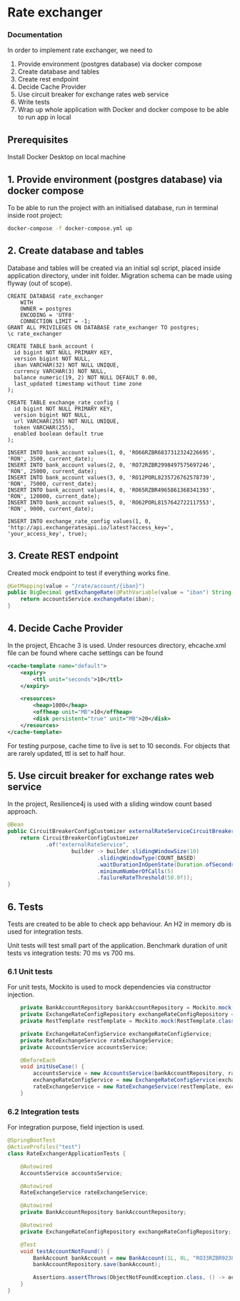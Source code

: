 # Rate exchanger

### Documentation
In order to implement rate exchanger, we need to

1) Provide environment (postgres database) via docker compose
2) Create database and tables
3) Create rest endpoint
4) Decide Cache Provider
5) Use circuit breaker for exchange rates web service
6) Write tests
7) Wrap up whole application with Docker and docker compose to be able to run app in local

## Prerequisites
Install Docker Desktop on local machine

## 1. Provide environment (postgres database) via docker compose
To be able to run the project with an initialised database, run in terminal inside root project: 
```bash
docker-compose -f docker-compose.yml up
```

## 2. Create database and tables
Database and tables will be created via an initial sql script, placed inside application directory, under init folder.
Migration schema can be made using flyway (out of scope).

```postgresql
CREATE DATABASE rate_exchanger
    WITH
    OWNER = postgres
    ENCODING = 'UTF8'
    CONNECTION LIMIT = -1;
GRANT ALL PRIVILEGES ON DATABASE rate_exchanger TO postgres;
\c rate_exchanger

CREATE TABLE bank_account (
  id bigint NOT NULL PRIMARY KEY,
  version bigint NOT NULL,
  iban VARCHAR(32) NOT NULL UNIQUE,
  currency VARCHAR(3) NOT NULL,
  balance numeric(19, 2) NOT NULL DEFAULT 0.00,
  last_updated timestamp without time zone
);

CREATE TABLE exchange_rate_config (
  id bigint NOT NULL PRIMARY KEY,
  version bigint NOT NULL,
  url VARCHAR(255) NOT NULL UNIQUE,
  token VARCHAR(255),
  enabled boolean default true
);

INSERT INTO bank_account values(1, 0, 'RO66RZBR6837312324226695', 'RON', 3500, current_date);
INSERT INTO bank_account values(2, 0, 'RO72RZBR2998497575697246', 'RON', 25000, current_date);
INSERT INTO bank_account values(3, 0, 'RO12PORL8235726762578739', 'RON', 75000, current_date);
INSERT INTO bank_account values(4, 0, 'RO65RZBR4965861368341393', 'RON', 120000, current_date);
INSERT INTO bank_account values(5, 0, 'RO62PORL8157642722117553', 'RON', 9000, current_date);

INSERT INTO exchange_rate_config values(1, 0, 'http://api.exchangeratesapi.io/latest?access_key=', 'your_access_key', true);
```

## 3. Create REST endpoint
Created mock endpoint to test if everything works fine. 
```java
@GetMapping(value = "/rate/account/{iban}")
public BigDecimal getExchangeRate(@PathVariable(value = "iban") String iban) {
    return accountsService.exchangeRate(iban);
}
```

## 4. Decide Cache Provider
In the project, Ehcache 3 is used. Under resources directory, ehcache.xml file can be found where cache settings can be found

```xml
<cache-template name="default">
    <expiry>
        <ttl unit="seconds">10</ttl>
    </expiry>

    <resources>
        <heap>1000</heap>
        <offheap unit="MB">10</offheap>
        <disk persistent="true" unit="MB">20</disk>
    </resources>
</cache-template>
```
For testing purpose, cache time to live is set to 10 seconds. For objects that are rarely updated, ttl is set to half hour.

## 5. Use circuit breaker for exchange rates web service
In the project, Resilience4j is used with a sliding window count based approach. 
```java
@Bean
public CircuitBreakerConfigCustomizer externalRateServiceCircuitBreakerConfig() {
    return CircuitBreakerConfigCustomizer
            .of("externalRateService",
                    builder -> builder.slidingWindowSize(10)
                            .slidingWindowType(COUNT_BASED)
                            .waitDurationInOpenState(Duration.ofSeconds(3))
                            .minimumNumberOfCalls(5)
                            .failureRateThreshold(50.0f));
}
```
## 6. Tests
Tests are created to be able to check app behaviour. An H2 in memory db is used for integration tests.

Unit tests will test small part of the application. Benchmark duration of unit tests vs integration tests: 70 ms vs 700 ms.

### 6.1 Unit tests
For unit tests, Mockito is used to mock dependencies via constructor injection.
```java
    private BankAccountRepository bankAccountRepository = Mockito.mock(BankAccountRepository.class);
    private ExchangeRateConfigRepository exchangeRateConfigRepository = Mockito.mock(ExchangeRateConfigRepository.class);
    private RestTemplate restTemplate = Mockito.mock(RestTemplate.class);

    private ExchangeRateConfigService exchangeRateConfigService;
    private RateExchangeService rateExchangeService;
    private AccountsService accountsService;

    @BeforeEach
    void initUseCase() {
        accountsService = new AccountsService(bankAccountRepository, rateExchangeService);
        exchangeRateConfigService = new ExchangeRateConfigService(exchangeRateConfigRepository);
        rateExchangeService = new RateExchangeService(restTemplate, exchangeRateConfigService);
    }
```

### 6.2 Integration tests
For integration purpose, field injection is used.
```java
@SpringBootTest
@ActiveProfiles("test")
class RateExchangerApplicationTests {

	@Autowired
	AccountsService accountsService;

	@Autowired
	RateExchangeService rateExchangeService;

	@Autowired
	private BankAccountRepository bankAccountRepository;

	@Autowired
	private ExchangeRateConfigRepository exchangeRateConfigRepository;

	@Test
	void testAccountNotFound() {
		BankAccount bankAccount = new BankAccount(1L, 0L, "RO33RZBR9238994926845252", "RON", new BigDecimal(2500), new Date());
		bankAccountRepository.save(bankAccount);

		Assertions.assertThrows(ObjectNotFoundException.class, () -> accountsService.exchangeRate("RO33RZBR9238994926845250"));
	}
}
```


